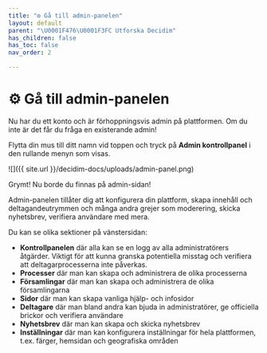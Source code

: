 ```yaml
---
title: "⚙️ Gå till admin-panelen"
layout: default
parent: "\U0001F476\U0001F3FC Utforska Decidim"
has_children: false
has_toc: false
nav_order: 2

---
```

# ⚙️ Gå till admin-panelen

Nu har du ett konto och är förhoppningsvis admin på plattformen. Om du inte är det får du fråga en existerande admin!

Flytta din mus till ditt namn vid toppen och tryck på **Admin kontrollpanel** i den rullande menyn som visas.

![]({{ site.url }}/decidim-docs/uploads/admin-panel.png)

Grymt! Nu borde du finnas på admin-sidan!

Admin-panelen tillåter dig att konfigurera din plattform, skapa innehåll och deltagandeutrymmen och många andra grejer som moderering, skicka nyhetsbrev, verifiera användare med mera.

Du kan se olika sektioner på vänstersidan:

* **Kontrollpanelen** där alla kan se en logg av alla administratörers åtgärder. Viktigt för att kunna granska potentiella misstag och verifiera att deltagarprocesserna inte påverkas.
* **Processer** där man kan skapa och administrera de olika processerna
* **Församlingar** där man kan skapa och administrera de olika församlingarna
* **Sidor** där man kan skapa vanliga hjälp- och infosidor
* **Deltagare** där man bland andra kan bjuda in administratörer, ge officiella brickor och verifiera användare
* **Nyhetsbrev** där man kan skapa och skicka nyhetsbrev
* **Inställningar** där man kan konfigurera inställningar för hela plattformen, t.ex. färger, hemsidan och geografiska områden
